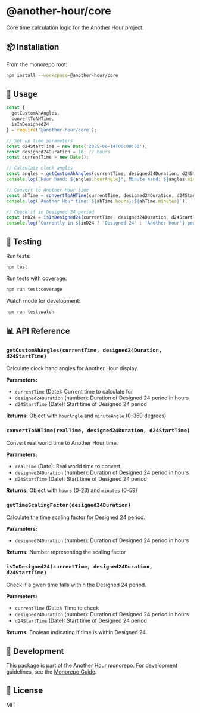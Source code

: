 # @another-hour/core

Core time calculation logic for the Another Hour project.

## 📦 Installation

From the monorepo root:
```bash
npm install --workspace=@another-hour/core
```

## 🚀 Usage

```javascript
const { 
  getCustomAhAngles, 
  convertToAHTime, 
  isInDesigned24 
} = require('@another-hour/core');

// Set up time parameters
const d24StartTime = new Date('2025-06-14T06:00:00');
const designed24Duration = 16; // hours
const currentTime = new Date();

// Calculate clock angles
const angles = getCustomAhAngles(currentTime, designed24Duration, d24StartTime);
console.log(`Hour hand: ${angles.hourAngle}°, Minute hand: ${angles.minuteAngle}°`);

// Convert to Another Hour time
const ahTime = convertToAHTime(currentTime, designed24Duration, d24StartTime);
console.log(`Another Hour time: ${ahTime.hours}:${ahTime.minutes}`);

// Check if in Designed 24 period
const inD24 = isInDesigned24(currentTime, designed24Duration, d24StartTime);
console.log(`Currently in ${inD24 ? 'Designed 24' : 'Another Hour'} period`);
```

## 🧪 Testing

Run tests:
```bash
npm test
```

Run tests with coverage:
```bash
npm run test:coverage
```

Watch mode for development:
```bash
npm run test:watch
```

## 📊 API Reference

### `getCustomAhAngles(currentTime, designed24Duration, d24StartTime)`
Calculate clock hand angles for Another Hour display.

**Parameters:**
- `currentTime` (Date): Current time to calculate for
- `designed24Duration` (number): Duration of Designed 24 period in hours
- `d24StartTime` (Date): Start time of Designed 24 period

**Returns:** Object with `hourAngle` and `minuteAngle` (0-359 degrees)

### `convertToAHTime(realTime, designed24Duration, d24StartTime)`
Convert real world time to Another Hour time.

**Parameters:**
- `realTime` (Date): Real world time to convert
- `designed24Duration` (number): Duration of Designed 24 period in hours
- `d24StartTime` (Date): Start time of Designed 24 period

**Returns:** Object with `hours` (0-23) and `minutes` (0-59)

### `getTimeScalingFactor(designed24Duration)`
Calculate the time scaling factor for Designed 24 period.

**Parameters:**
- `designed24Duration` (number): Duration of Designed 24 period in hours

**Returns:** Number representing the scaling factor

### `isInDesigned24(currentTime, designed24Duration, d24StartTime)`
Check if a given time falls within the Designed 24 period.

**Parameters:**
- `currentTime` (Date): Time to check
- `designed24Duration` (number): Duration of Designed 24 period in hours
- `d24StartTime` (Date): Start time of Designed 24 period

**Returns:** Boolean indicating if time is within Designed 24

## 🔧 Development

This package is part of the Another Hour monorepo. For development guidelines, see the [Monorepo Guide](../../docs/MONOREPO_GUIDE.md).

## 📝 License

MIT
